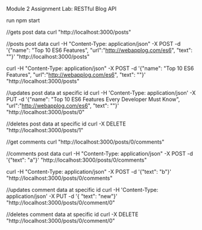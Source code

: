 Module 2 Assignment Lab: RESTful Blog API

run npm start

//gets post data
curl "http://localhost:3000/posts"

//posts post data
curl -H "Content-Type: application/json" -X POST -d '{"name": "Top 10 ES6 Features", "url":"http://webapplog.com/es6", "text": ""}'  "http://localhost:3000/posts"

curl -H "Content-Type: application/json" -X POST -d '{"name": "Top 10 ES6 Features", "url":"http://webapplog.com/es6", "text": ""}'  "http://localhost:3000/posts"

//updates post data at specific id
curl -H 'Content-Type: application/json' -X PUT -d '{"name": "Top 10 ES6 Features Every Developer Must Know", "url":"http://webapplog.com/es6", "text": ""}' "http://localhost:3000/posts/0"

//deletes post data at specific id
curl -X DELETE "http://localhost:3000/posts/1"

//get comments
curl "http://localhost:3000/posts/0/comments"

//comments post data
curl -H "Content-Type: application/json" -X POST -d '{"text": "a"}'  "http://localhost:3000/posts/0/comments"

curl -H "Content-Type: application/json" -X POST -d '{"text": "b"}'  "http://localhost:3000/posts/0/comments"

//updates comment data at specific id
curl -H 'Content-Type: application/json' -X PUT -d '{ "text": "new"}' "http://localhost:3000/posts/0/comment/0"

//deletes comment data at specific id
curl -X DELETE "http://localhost:3000/posts/0/comment/0" 
